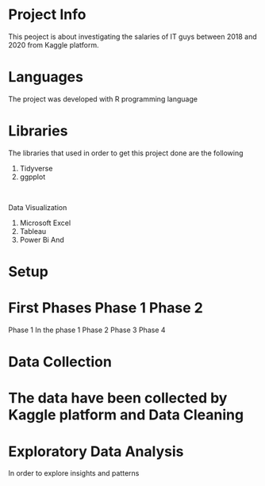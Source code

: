Project Info
=
This peoject is about investigating the salaries of IT guys between 2018 and 2020 from Kaggle platform.

Languages
=
The project was developed with R programming language
<br>

Libraries
=
The libraries that used in order to get this project done are the following 
1. Tidyverse
2. ggpplot
<br>

Data Visualization
1. Microsoft Excel 
2.  Tableau
3. Power Bi
And

Setup
=
First
Phases
Phase 1 
Phase 2 
=
Phase 1 In the phase 1 
Phase 2 
Phase 3 
Phase 4 

Data Collection
= 
The data have been collected by Kaggle platform and 
Data Cleaning
=
Exploratory Data Analysis 
=
In order to explore insights and patterns 
